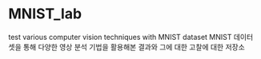 # MNIST_lab
test various computer vision techniques with MNIST dataset
MNIST 데이터 셋을 통해 다양한 영상 분석 기법을 활용해본 결과와 그에 대한 고찰에 대한 저장소
